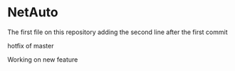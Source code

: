 # NetAuto
The first file on this repository 
adding the second line after the first commit


hotfix of master

Working on new feature
